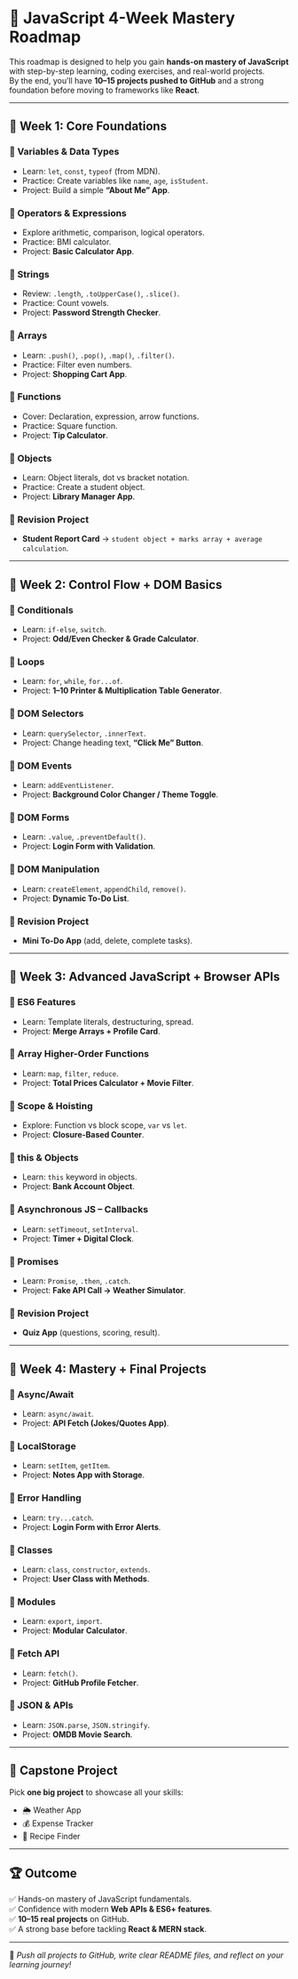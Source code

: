 # 🚀 JavaScript 4-Week Mastery Roadmap  

This roadmap is designed to help you gain **hands-on mastery of JavaScript** with step-by-step learning, coding exercises, and real-world projects.  
By the end, you’ll have **10–15 projects pushed to GitHub** and a strong foundation before moving to frameworks like **React**.  

---

## 📅 Week 1: Core Foundations  

### 🔹 Variables & Data Types
- Learn: `let`, `const`, `typeof` (from MDN).  
- Practice: Create variables like `name`, `age`, `isStudent`.  
- Project: Build a simple **“About Me” App**.  

### 🔹 Operators & Expressions
- Explore arithmetic, comparison, logical operators.  
- Practice: BMI calculator.  
- Project: **Basic Calculator App**.  

### 🔹 Strings
- Review: `.length`, `.toUpperCase()`, `.slice()`.  
- Practice: Count vowels.  
- Project: **Password Strength Checker**.  

### 🔹 Arrays
- Learn: `.push()`, `.pop()`, `.map()`, `.filter()`.  
- Practice: Filter even numbers.  
- Project: **Shopping Cart App**.  

### 🔹 Functions
- Cover: Declaration, expression, arrow functions.  
- Practice: Square function.  
- Project: **Tip Calculator**.  

### 🔹 Objects
- Learn: Object literals, dot vs bracket notation.  
- Practice: Create a student object.  
- Project: **Library Manager App**.  

### 🔹 Revision Project
- **Student Report Card** → `student object + marks array + average calculation`.  

---

## 📅 Week 2: Control Flow + DOM Basics  

### 🔹 Conditionals
- Learn: `if-else`, `switch`.  
- Project: **Odd/Even Checker & Grade Calculator**.  

### 🔹 Loops
- Learn: `for`, `while`, `for...of`.  
- Project: **1–10 Printer & Multiplication Table Generator**.  

### 🔹 DOM Selectors
- Learn: `querySelector`, `.innerText`.  
- Project: Change heading text, **“Click Me” Button**.  

### 🔹 DOM Events
- Learn: `addEventListener`.  
- Project: **Background Color Changer / Theme Toggle**.  

### 🔹 DOM Forms
- Learn: `.value`, `.preventDefault()`.  
- Project: **Login Form with Validation**.  

### 🔹 DOM Manipulation
- Learn: `createElement`, `appendChild`, `remove()`.  
- Project: **Dynamic To-Do List**.  

### 🔹 Revision Project
- **Mini To-Do App** (add, delete, complete tasks).  

---

## 📅 Week 3: Advanced JavaScript + Browser APIs  

### 🔹 ES6 Features
- Learn: Template literals, destructuring, spread.  
- Project: **Merge Arrays + Profile Card**.  

### 🔹 Array Higher-Order Functions
- Learn: `map`, `filter`, `reduce`.  
- Project: **Total Prices Calculator + Movie Filter**.  

### 🔹 Scope & Hoisting
- Explore: Function vs block scope, `var` vs `let`.  
- Project: **Closure-Based Counter**.  

### 🔹 this & Objects
- Learn: `this` keyword in objects.  
- Project: **Bank Account Object**.  

### 🔹 Asynchronous JS – Callbacks
- Learn: `setTimeout`, `setInterval`.  
- Project: **Timer + Digital Clock**.  

### 🔹 Promises
- Learn: `Promise`, `.then`, `.catch`.  
- Project: **Fake API Call → Weather Simulator**.  

### 🔹 Revision Project
- **Quiz App** (questions, scoring, result).  

---

## 📅 Week 4: Mastery + Final Projects  

### 🔹 Async/Await
- Learn: `async/await`.  
- Project: **API Fetch (Jokes/Quotes App)**.  

### 🔹 LocalStorage
- Learn: `setItem`, `getItem`.  
- Project: **Notes App with Storage**.  

### 🔹 Error Handling
- Learn: `try...catch`.  
- Project: **Login Form with Error Alerts**.  

### 🔹 Classes
- Learn: `class`, `constructor`, `extends`.  
- Project: **User Class with Methods**.  

### 🔹 Modules
- Learn: `export`, `import`.  
- Project: **Modular Calculator**.  

### 🔹 Fetch API
- Learn: `fetch()`.  
- Project: **GitHub Profile Fetcher**.  

### 🔹 JSON & APIs
- Learn: `JSON.parse`, `JSON.stringify`.  
- Project: **OMDB Movie Search**.  

---

## 🎯 Capstone Project  
Pick **one big project** to showcase all your skills:  
- 🌦️ Weather App  
- 💰 Expense Tracker  
- 🍳 Recipe Finder  

---

## 🏆 Outcome  
✅ Hands-on mastery of JavaScript fundamentals.  
✅ Confidence with modern **Web APIs & ES6+ features**.  
✅ **10–15 real projects** on GitHub.  
✅ A strong base before tackling **React & MERN stack**.  

---

📌 *Push all projects to GitHub, write clear README files, and reflect on your learning journey!*  
